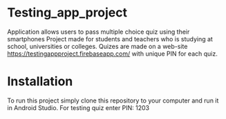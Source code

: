 # Testing_app_project
Application allows users to pass multiple choice quiz using their smartphones
Project made for students and teachers who is studying at school, universities or colleges.
Quizes are made on a web-site https://testingappproject.firebaseapp.com/ with unique PIN for each quiz.
# Installation
To run this project simply clone this repository to your computer and run it in Android Studio.
For testing quiz enter PIN: 1203
